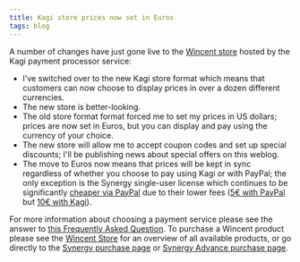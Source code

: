 ```yaml
---
title: Kagi store prices now set in Euros
tags: blog
---
```


A number of changes have just gone live to the [Wincent store](https://secure.wincent.com/s/kagi/) hosted by the Kagi payment processor service:

-   I've switched over to the new Kagi store format which means that customers can now choose to display prices in over a dozen different currencies.
-   The new store is better-looking.
-   The old store format format forced me to set my prices in US dollars; prices are now set in Euros, but you can display and pay using the currency of your choice.
-   The new store will allow me to accept coupon codes and set up special discounts; I'll be publishing news about special offers on this weblog.
-   The move to Euros now means that prices will be kept in sync regardless of whether you choose to pay using Kagi or with PayPal; the only exception is the Synergy single-user license which continues to be significantly [cheaper via PayPal](https://www.paypal.com/xclick/business=win@wincent.com&item_name=Synergy+for+Mac+OS+X+10.2+and+later&amount=5.00&no_note=1&currency_code=EUR&lc=en) due to their lower fees ([5€ with PayPal](https://www.paypal.com/xclick/business=win@wincent.com&item_name=Synergy+for+Mac+OS+X+10.2+and+later&amount=5.00&no_note=1&currency_code=EUR&lc=en) but [10€ with Kagi](https://secure.wincent.com/s/kagi/)).

For more information about choosing a payment service please see the answer to [this Frequently Asked Question](http://wincent.com/a/support/faq/#which). To purchase a Wincent product please see the [Wincent Store](http://store.wincent.com/) for an overview of all available products, or go directly to the [Synergy purchase page](https://secure.wincent.com/a/products/synergy-classic/purchase/) or [Synergy Advance purchase page](https://secure.wincent.com/a/products/synergy-advance/purchase/).
